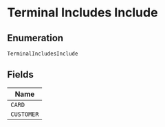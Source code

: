 
# Terminal Includes Include

## Enumeration

`TerminalIncludesInclude`

## Fields

| Name |
|  --- |
| `CARD` |
| `CUSTOMER` |

